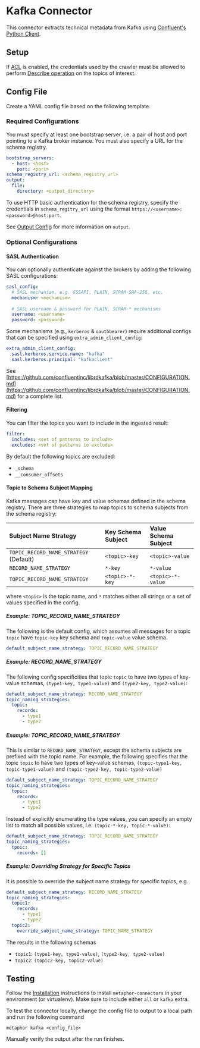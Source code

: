 # Kafka Connector

This connector extracts technical metadata from Kafka using [Confluent's Python Client](https://github.com/confluentinc/confluent-kafka-python).

## Setup

If [ACL](https://docs.confluent.io/platform/current/security/rbac/authorization-acl-with-mds.html) is enabled, the credentials used by the crawler must be allowed to perform [Describe operation](https://docs.confluent.io/platform/current/kafka/authorization.html#topic-resource-type-operations) on the topics of interest.

## Config File

Create a YAML config file based on the following template.

### Required Configurations

You must specify at least one bootstrap server, i.e. a pair of host and port pointing to a Kafka broker instance. You must also specify a URL for the schema registry.

```yaml
bootstrap_servers:
  - host: <host>
    port: <port>
schema_registry_url: <schema_registry_url>
output:
  file:
    directory: <output_directory>
```

To use HTTP basic authentication for the schema registry, specify the credentials in `schema_regitry_url` using the format `https://<username>:<password>@host:port`.

See [Output Config](../common/docs/output.md) for more information on `output`.

### Optional Configurations

#### SASL Authentication

You can optionally authenticate against the brokers by adding the following SASL configurations:

```yaml
sasl_config:
  # SASL mechanism, e.g. GSSAPI, PLAIN, SCRAM-SHA-256, etc.
  mechanism: <mechanism>
  
  # SASL username & password for PLAIN, SCRAM-* mechanisms
  username: <username>
  password: <password>
```

Some mechanisms (e.g., `kerberos` & `oauthbearer`) require additional configs that can be specified using `extra_admin_client_config`:

```yaml
extra_admin_client_config:
  sasl.kerberos.service.name: "kafka"
  sasl.kerberos.principal: "kafkaclient"
```

See [https://github.com/confluentinc/librdkafka/blob/master/CONFIGURATION.md](https://github.com/confluentinc/librdkafka/blob/master/CONFIGURATION.md) for a complete list.

#### Filtering

You can filter the topics you want to include in the ingested result:

```yaml
filter:
  includes: <set of patterns to include>
  excludes: <set of patterns to exclude>
```

By default the following topics are excluded:

- `_schema`
- `__consumer_offsets`

#### Topic to Schema Subject Mapping

Kafka messages can have key and value schemas defined in the schema registry. There are three strategies to map topics to schema subjects from the schema registry:

| Subject Name Strategy                  | Key Schema Subject | Value Schema Subject |
| :------------------------------------- | :----------------- | :------------------- |
| `TOPIC_RECORD_NAME_STRATEGY` (Default) | `<topic>-key`      | `<topic>-value`      |
| `RECORD_NAME_STRATEGY`                 | `*-key`            | `*-value`            |
| `TOPIC_RECORD_NAME_STRATEGY`           | `<topic>-*-key`    | `<topic>-*-value`    |

where `<topic>` is the topic name, and `*` matches either all strings or a set of values specified in the config.

##### Example: TOPIC_RECORD_NAME_STRATEGY

The following is the default config, which assumes all messages for a topic `topic` have `topic-key` key schema and `topic-value` value schema.

```yaml
default_subject_name_strategy: TOPIC_RECORD_NAME_STRATEGY
```

##### Example: RECORD_NAME_STRATEGY

The following config specificities that topic `topic` to have two types of key-value schemas, `(type1-key, type1-value)` and `(type2-key, type2-value)`:

```yaml
default_subject_name_strategy: RECORD_NAME_STRATEGY
topic_naming_strategies:
  topic:
    records:
      - type1
      - type2
```

##### Example: TOPIC_RECORD_NAME_STRATEGY

This is similar to `RECORD_NAME_STRATEGY`, except the schema subjects are prefixed with the topic name. For example, the following specifies that the topic `topic` to have two types of key-value schemas, `(topic-type1-key, topic-type1-value)` and `(topic-type2-key, topic-type2-value)`

```yaml
default_subject_name_strategy: TOPIC_RECORD_NAME_STRATEGY
topic_naming_strategies:
  topic:
    records:
      - type1
      - type2
```

Instead of explicitly enumerating the type values, you can specify an empty list to match all possible values, i.e. `(topic-*-key, topic-*-value)`:

```yaml
default_subject_name_strategy: TOPIC_RECORD_NAME_STRATEGY
topic_naming_strategies:
  tpoic:
    records: []
```

##### Example: Overriding Strategy for Specific Topics

It is possible to override the subject name strategy for specific topics, e.g.

```yaml
default_subject_name_strategy: RECORD_NAME_STRATEGY
topic_naming_strategies:
  topic1:
    records:
      - type1
      - type2
  topic2:
    override_subject_name_strategy: TOPIC_NAME_STRATEGY
```

The results in the following schemas

- `topic1`: `(type1-key, type1-value)`, `(type2-key, type2-value)`
- `topic2`: `(topic2-key, topic2-value)`

## Testing

Follow the [Installation](../../README.md) instructions to install `metaphor-connectors` in your environment (or virtualenv). Make sure to include either `all` or `kafka` extra.

To test the connector locally, change the config file to output to a local path and run the following command

```shell
metaphor kafka <config_file>
```

Manually verify the output after the run finishes.
